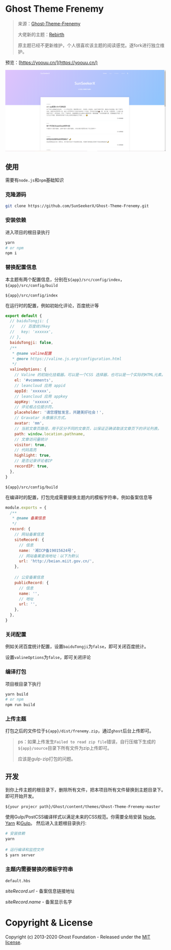 # Ghost Theme Frenemy

> 来源：[Ghost-Theme-Frenemy](https://github.com/JaxsonWang/Ghost-Theme-Frenemy)
>
> 大佬新的主题：[Rebirth](https://github.com/JaxsonWang/Rebirth)
>
> 原主题已经不更新维护，个人很喜欢该主题的阅读感觉。遂fork进行独立维护。

预览：[https://yoouu.cn/](https://yoouu.cn/)

![Ghost Theme Frenemy](./assets/screenshot-desktop.jpg)



## 使用

需要有`node.js`和`npm`基础知识

### 克隆源码

```bash
git clone https://github.com/SunSeekerX/Ghost-Theme-Frenemy.git
```

### 安装依赖

进入项目的根目录执行

```bash
yarn
# or npm
npm i 
```

###  替换配置信息

本主题有两个配置信息，分别在`${app}/src/config/index`，`${app}/src/config/build`

`${app}/src/config/index`

在运行时的配置，例如初始化评论，百度统计等

```javascript
export default {
  // baiduTongji: {
  //   // 百度统计key
  //   key: 'xxxxxx',
  // },
  baiduTongji: false,
  /**
   * @name valine配置
   * @more https://valine.js.org/configuration.html
   */
  valineOptions: {
    // Valine 的初始化挂载器。可以是一个CSS 选择器，也可以是一个实际的HTML元素。
    el: '#vcomments',
    // leancloud 应用 appid
    appId: 'xxxxxx',
    // leancloud 应用 appkey
    appKey: 'xxxxxx',
    // 评论框占位提示符。
    placeholder: '请您理智发言，共建美好社会！',
    // Gravatar 头像展示方式。
    avatar: 'mm',
    // 当前文章页路径，用于区分不同的文章页，以保证正确读取该文章页下的评论列表。
    path: window.location.pathname,
    // 文章访问量统计
    visitor: true,
    // 代码高亮
    highlight: true,
    // 是否记录评论者IP
    recordIP: true,
  },
}

```



`${app}/src/config/build`

在编译时的配置，打包完成需要替换主题内的模板字符串，例如备案信息等

```javascript
module.exports = {
  /**
   * @name 备案信息
   */
  record: {
    // 网站备案信息
    siteRecord: {
      // 信息
      name: '湘ICP备19015624号',
      // 网站备案查询地址：以下为默认
      url: 'http://beian.miit.gov.cn/',
    },

    // 公安备案信息
    publicRecord: {
      // 信息
      name: '',
      // 地址
      url: '',
    },
  },
}
```



### 关闭配置

例如关闭百度统计配置，设置`baiduTongji`为`false`，即可关闭百度统计。

设置`valineOptions`为`false`，即可关闭评论





### 编译打包

项目根目录下执行

```bash
yarn build
# or npm
npm run build
```



### 上传主题

打包之后的文件位于`${app}/dist/frenemy.zip`，通过`ghost`后台上传即可。

> ps：如果上传发生`Failed to read zip file`错误，自行压缩下生成的`${app}/source`目录下所有文件为zip上传即可。
>
> 应该是gulp-zip打包的问题。



## 开发

到你上传主题的根目录下，删除所有文件，把本项目所有文件替换到主题目录下。即可开始开发。

`${your projecr path}/Ghost/content/themes/Ghost-Theme-Frenemy-master`



使用Gulp/PostCSS编译样式以满足未来的CSS规范。你需要全局安装 [Node](https://nodejs.org/), [Yarn](https://yarnpkg.com/) 和[Gulp](https://gulpjs.com)。 然后进入主题根目录执行:

```bash
# 安装依赖
yarn

# 运行编译和监控文件
$ yarn server
```



### 主题内需要替换的模板字符串

`default.hbs`

$siteRecord.url$ - 备案信息链接地址

$siteRecord.name$ - 备案显示名字




# Copyright & License

Copyright (c) 2013-2020 Ghost Foundation - Released under the [MIT license](LICENSE).